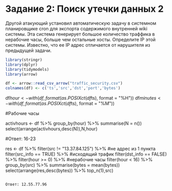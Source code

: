 # Задание 2: Поиск утечки данных 2
Другой атакующий установил автоматическую задачу в системном планировщике cron для экспорта содержимого внутренней wiki системы. Эта система генерирует большое количество траффика в нерабочие часы, больше чем остальные хосты. Определите IP этой системы. Известно, что ее IP адрес отличается от нарушителя из предыдущей задачи.

``` r
library(stringr)
library(dplyr)
library(tidymodels)
library(arrow)
```

``` r
df <- arrow::read_csv_arrow("traffic_security.csv")
colnames(df) <- c('ts','src','dst','port','bytes')
```

df$hour <- with (df,format(as.POSIXct(df$ts), format = "%H"))
df$minutes <- with (df,format(as.POSIXct(df$ts), format = "%M"))

#Рабочие часы

activhours <- df %>% group_by(hour) %>% summarise(N = n())
select(arrange(activhours,desc(N)),N,hour)

#Ответ: 16-23

res <- df %>% 
  filter(src != "13.37.84.125") %>% #не адрес из 1 пункта
  filter(src_info == TRUE) %>% #исходящий трафик
  filter(dst_info == FALSE) %>%
  filter(hour >= 0) %>% #нерабочие часы
  filter(hour < 16) %>%
  group_by(src) %>%
  summarise(bytes = mean(bytes))
select(arrange(res,desc(bytes)) %>% top_n(1),src)  
```

Ответ: 12.55.77.96


